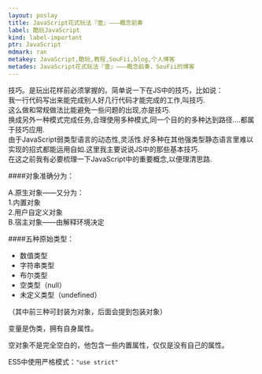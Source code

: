 ```yaml
---
layout: poslay
title: JavaScript花式玩法『壹』———概念前奏
label: 酷玩JavaScript
kind: label-important
ptr: JavaScript
mdmark: ran
metakey: JavaScript,酷玩,教程,SouFii,blog,个人博客
metades: JavaScript花式玩法『壹』———概念前奏，SouFii的博客
---
```


技巧。是玩出花样前必须掌握的。简单说一下在JS中的技巧，比如说：  
我一行代码写出来能完成别人好几行代码才能完成的工作,叫技巧.	  
这么做和常规做法比能避免一些问题的出现,亦是技巧.	  
换成另外一种模式完成任务,合理使用多种模式,同一个目的的多种达到路径....都属于技巧应用.  
由于JavaScript弱类型语言的动态性,灵活性.好多种在其他强类型静态语言里难以实现的招式都能运用自如.这里我主要说说JS中的那些基本技巧.  
在这之前我有必要梳理一下JavaScript中的重要概念,以便理清思路.

####对象准确分为：

A.原生对象——又分为：  
	1.内置对象  
	2.用户自定义对象  
B.宿主对象——由解释环境决定

####五种原始类型：

* 数值类型
* 字符串类型
* 布尔类型
* 空类型（null）
* 未定义类型（undefined）

（其中前三种可封装为对象，后面会提到包装对象）

变量是伪类，拥有自身属性。

空对象不是完全空白的，他包含一些内置属性，仅仅是没有自己的属性。

ES5中使用严格模式：`"use strict"`
